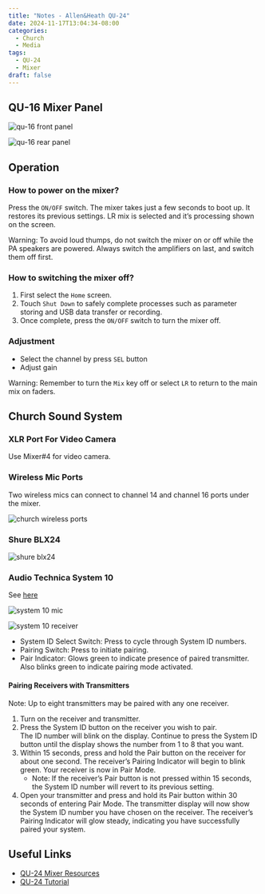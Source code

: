 ```yaml
---
title: "Notes - Allen&Heath QU-24"
date: 2024-11-17T13:04:34-08:00
categories:
  - Church
  - Media
tags:
  - QU-24
  - Mixer
draft: false
---
```


## QU-16 Mixer Panel
![qu-16 front panel](/images/2025/qu-24-front-panel.png)

![qu-16 rear panel](/images/2025/qu-24-rear-panel.png)

## Operation
### How to power on the mixer?
Press the `ON/OFF` switch.
The mixer takes just a few seconds to boot up. 
It restores its previous settings. 
LR mix is selected and it’s processing shown on the screen.

Warning:
To avoid loud thumps, do not switch the mixer on or off
while the PA speakers are powered. Always switch the
amplifiers on last, and switch them off first.

### How to switching the mixer off?
1. First select the `Home` screen.
2. Touch `Shut Down` to safely complete processes such as parameter storing and USB data transfer or recording.
3. Once complete, press the `ON/OFF` switch to turn the mixer off.

### Adjustment
* Select the channel by press `SEL` button
* Adjust gain

Warning:
Remember to turn the `Mix` key off or select `LR` to return to the main mix on faders.

## Church Sound System
### XLR Port For Video Camera
Use Mixer#4 for video camera.

### Wireless Mic Ports
Two wireless mics can connect to channel 14 and channel 16 ports under the mixer.

![church wireless ports](/images/2025/qu-24-church-wireless-ports.png)

### Shure BLX24

![shure blx24](/images/2025/qu-24-church-shure-blx24-pg58.png)

### Audio Technica System 10
See [here](https://www.audio-technica.com/en-ca/microphones/wireless-systems/line-series/system-10)

![system 10 mic](/images/2025/qu-24-system-10-mic.jpg)

![system 10 receiver](/images/2025/qu-24-system-10-receiver.png)

* System ID Select Switch: Press to cycle through System ID numbers. 
* Pairing Switch: Press to initiate pairing.
* Pair Indicator: Glows green to indicate presence of paired transmitter. Also blinks green to indicate pairing mode activated.

#### Pairing Receivers with Transmitters 
Note: Up to eight transmitters may be paired with any one receiver. 
1. Turn on the receiver and transmitter. 
2. Press the System ID button on the receiver you wish to pair.  
The ID number will blink on the display. Continue to press the System ID button until the display shows the number from 1 to 8  that you want. 
3. Within 15 seconds, press and hold the Pair button on the receiver for about one second. 
The receiver’s Pairing Indicator will  begin to blink green. 
Your receiver is now in Pair Mode.
   * Note: If the receiver’s  Pair button is not pressed within 15 seconds, the System  ID number will revert to its previous setting. 
4. Open your transmitter and press and hold its Pair button within 30  seconds of entering Pair Mode. The transmitter display will now  show the System ID number you have chosen on the receiver.  The receiver’s Pairing Indicator will glow steady, indicating you have  successfully paired your system.

## Useful Links
* [QU-24 Mixer Resources](https://www.allen-heath.com/hardware/qu/qu-24/resources/)
* [QU-24 Tutorial](https://www.youtube.com/watch?v=WZWexI3vJ1U&list=PLztcw5PSecKe2lj48bDXoV9TNbQnc2czC&index=1&pp=iAQB)
